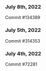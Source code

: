 ### July 8th, 2022

Commit #134389

### July 5th, 2022

Commit #314353


### July 4th, 2022

Commit #72281
